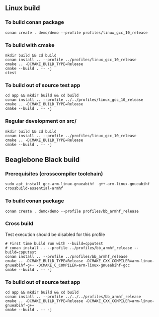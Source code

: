 ## Linux build
### To build conan package
```
conan create . demo/demo --profile profiles/linux_gcc_10_release
```
### To build with cmake
```
mkdir build && cd build
conan install .. --profile ../profiles/linux_gcc_10_release
cmake .. -DCMAKE_BUILD_TYPE=Release
cmake --build . -- -j
ctest
```
### To build out of source test app
```
cd app && mkdir build && cd build
conan install .. --profile ../../profiles/linux_gcc_10_release
cmake .. -DCMAKE_BUILD_TYPE=Release
cmake --build . -- -j
```
### Regular development on src/
```
mkdir build && cd build
conan install .. --profile ../profiles/linux_gcc_10_release
cmake .. -DCMAKE_BUILD_TYPE=Release
cmake --build . -- -j
```

## Beaglebone Black build
### Prerequisites (crosscompiler toolchain)
```
sudo apt install gcc-arm-linux-gnueabihf  g++-arm-linux-gnueabihf crossbuild-essential-armhf
```
### To build conan package
```
conan create . demo/demo --profile profiles/bb_armhf_release
```
### Cross build
Test execution should be disabled for this profile
```
# First time build run with --build=cpputest
# conan install .. --profile ../profiles/bb_armhf_release --build=cpputest
conan install .. --profile ../profiles/bb_armhf_release
cmake .. -DCMAKE_BUILD_TYPE=Release -DCMAKE_CXX_COMPILER=arm-linux-gnueabihf-g++ -DCMAKE_C_COMPILER=arm-linux-gnueabihf-gcc
cmake --build . -- -j
```
### To build out of source test app
```
cd app && mkdir build && cd build
conan install .. --profile ../../../profiles/bb_armhf_release
cmake .. -DCMAKE_BUILD_TYPE=Release -DCMAKE_CXX_COMPILER=arm-linux-gnueabihf-g++
cmake --build . -- -j
```

